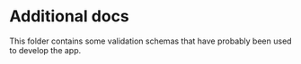 # Additional docs

This folder contains some validation schemas that have probably been used to develop the app.